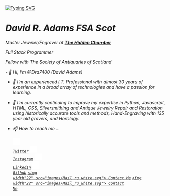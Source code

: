[![Typing SVG](https://readme-typing-svg.herokuapp.com?size=35&width=800&lines=Hello+World!+My+name+is+David+Adams+++;I+enjoy+learning+new+things)](https://git.io/typing-svg)
        <i/>
      </td>
      <td>
        <h1>David R. Adams FSA Scot</h1>
        <p>
          <em>Master Jeweler/Engraver at
            <strong>
              <a href="https://www.hiddenchamber.net/">The Hidden Chamber</a>
            </strong>
          </em>
        </p>
        <p>Full Stack Programmer</p>
        <p>Fellow with The Society of Antiquaries of Scotland</p>
      </td>
    </tr>
  </table>
- 👋 Hi, I’m @Dra7400 (David Adams)

- 👀 I’m an experienced I.T. Professional with almost 30 years of experience in a broad array of technologies and have a passion for learning.

- 🌱 I’m currently continuing to improve my expertise in Python, Javascript, HTML, CSS, Silversmithing and Antique Jewelry Repair and Restoration using historically accurate tools and methods, Hand-Engraving with 135 year old gravers, and Horology. 

- 📫 How to reach me ...

					
	<code><a href="https://twitter.com/dra7400" title="Twitter"><img width="22" src="images/Twitter_white.svg"> Twitter</a></code>
	<code><a href="https://www.instagram.com/thcthehiddenchamber/" title="Instagram"><img width="22" src="images/Instagram_white.svg"> Instagram</a></code>
	<code><a href="https://www.linkedin.com/in/david-adams-8b22529/" title="LinkedIn"><img width="22" src="images/LinkedIN_white.svg"> LinkedIn</a></code>
	<code><a href="https://github.com/Dra7400" title="Github"><img width="22" src="images/Github_white.svg"> Github</a></code>
	<code><a href="https://dra7400.github.io/cv/contact-me.html" title="Contact Form"><img width"22" src="images/Mail_ru_white.svg"> Contact Me</a></code>
	<code><a href="https://dra7400.github.io/cv/contact-me.html" title="Contact"><img width"22" src="images/Mail_ru_white.svg"> Contact Me</a></code>
	
					

<!---
Dra7400/Dra7400 is a ✨ special ✨ repository because its `README.md` (this file) appears on your GitHub profile.
You can click the Preview link to take a look at your changes.
--->
